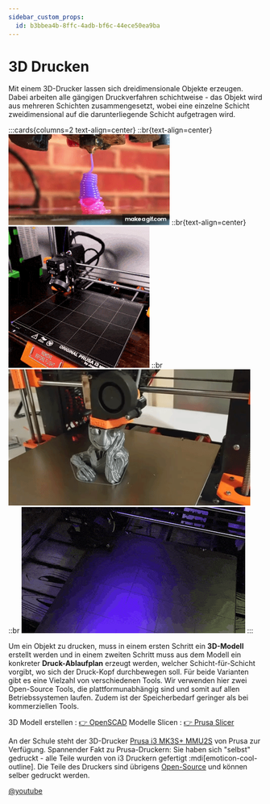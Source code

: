 ```yaml
---
sidebar_custom_props:
  id: b3bbea4b-8ffc-4adb-bf6c-44ece50ea9ba
---
```

# 3D Drucken 


Mit einem 3D-Drucker lassen sich dreidimensionale Objekte erzeugen. Dabei arbeiten alle gängigen Druckverfahren schichtweise - das Objekt wird aus mehreren Schichten zusammengesetzt, wobei eine einzelne Schicht zweidimensional auf die darunterliegende Schicht aufgetragen wird.

:::cards{columns=2 text-align=center}
::br{text-align=center}
![--width=996px](images/prusa-timelapse-01.gif)
::br{text-align=center}
![](images/prusa-timelapse-02.gif)
::br
![--width=996px](images/prusa-timelapse-03.gif)
::br
![--width=996px](images/prusa-timelapse-04.gif)
:::

Um ein Objekt zu drucken, muss in einem ersten Schritt ein **3D-Modell** erstellt werden und in einem zweiten Schritt muss aus dem Modell ein konkreter **Druck-Ablaufplan** erzeugt werden, welcher Schicht-für-Schicht vorgibt, wo sich der Druck-Kopf durchbewegen soll. Für beide Varianten gibt es eine Vielzahl von verschiedenen Tools. Wir verwenden hier zwei Open-Source Tools, die plattformunabhängig sind und somit auf allen Betriebssystemen laufen. Zudem ist der Speicherbedarf geringer als bei kommerziellen Tools.

3D Modell erstellen
: [👉 OpenSCAD](https://www.openscad.org/)
Modelle Slicen
: [👉 Prusa Slicer](https://www.prusa3d.com/page/prusaslicer_424/)


An der Schule steht der 3D-Drucker [Prusa i3 MK3S+ MMU2S](https://www.prusa3d.com/de/kategorie/original-prusa-i3-mk3s/) von Prusa zur Verfügung. Spannender Fakt zu Prusa-Druckern: Sie haben sich "selbst" gedruckt - alle Teile wurden von i3 Druckern gefertigt :mdi[emoticon-cool-outline]. Die Teile des Druckers sind übrigens [Open-Source](https://github.com/prusa3d/Original-Prusa-i3) und können selber gedruckt werden.

[@youtube](https://www.youtube.com/embed/gdnRkE1dRTI)